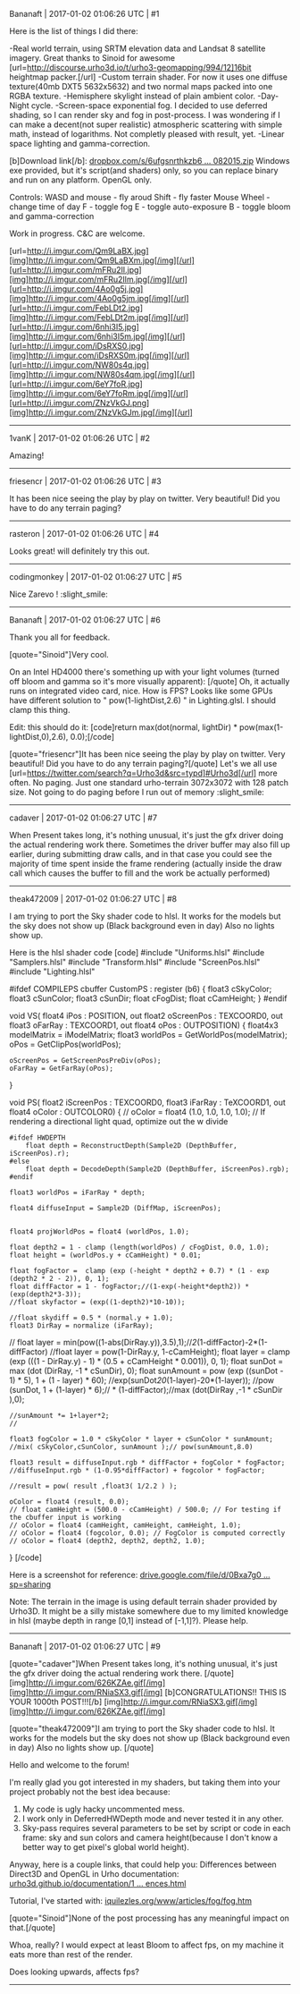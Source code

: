 Bananaft | 2017-01-02 01:06:26 UTC | #1

Here is the list of things I did there:

-Real world terrain, using SRTM elevation data and Landsat 8 satellite imagery. Great thanks to Sinoid for awesome [url=http://discourse.urho3d.io/t/urho3-geomapping/994/12]16bit heightmap packer.[/url]
-Custom terrain shader. For now it uses one diffuse texture(40mb DXT5 5632x5632) and two normal maps packed into one RGBA texture.
-Hemisphere skylight instead of plain ambient color.
-Day-Night cycle.
-Screen-space exponential fog. I decided to use deferred shading, so I can render sky and fog in post-process. I was wondering if I can make a decent(not super realistic) atmospheric scattering with simple math, instead of logarithms. Not completly pleased with result, yet.
-Linear space lighting and gamma-correction.

[b]Download link[/b]:  [dropbox.com/s/6ufgsnrthkzb6 ... 082015.zip](https://www.dropbox.com/s/6ufgsnrthkzb6c0/zrv_13082015.zip)
Windows exe provided, but it's script(and shaders) only, so you can replace binary and run on any platform.
OpenGL only.

Controls:
WASD and mouse - fly aroud
Shift - fly faster
Mouse Wheel - change time of day
F - toggle fog
E - toggle auto-exposure
B - toggle bloom and gamma-correction

Work in progress. C&C are welcome.

[url=http://i.imgur.com/Qm9LaBX.jpg][img]http://i.imgur.com/Qm9LaBXm.jpg[/img][/url][url=http://i.imgur.com/mFRu2Il.jpg][img]http://i.imgur.com/mFRu2Ilm.jpg[/img][/url][url=http://i.imgur.com/4Ao0g5j.jpg][img]http://i.imgur.com/4Ao0g5jm.jpg[/img][/url][url=http://i.imgur.com/FebLDt2.jpg][img]http://i.imgur.com/FebLDt2m.jpg[/img][/url][url=http://i.imgur.com/6nhi3I5.jpg][img]http://i.imgur.com/6nhi3I5m.jpg[/img][/url][url=http://i.imgur.com/iDsRXS0.jpg][img]http://i.imgur.com/iDsRXS0m.jpg[/img][/url][url=http://i.imgur.com/NW80s4q.jpg][img]http://i.imgur.com/NW80s4qm.jpg[/img][/url][url=http://i.imgur.com/6eY7foR.jpg][img]http://i.imgur.com/6eY7foRm.jpg[/img][/url][url=http://i.imgur.com/ZNzVkGJ.png][img]http://i.imgur.com/ZNzVkGJm.jpg[/img][/url]

-------------------------

1vanK | 2017-01-02 01:06:26 UTC | #2

Amazing!

-------------------------

friesencr | 2017-01-02 01:06:26 UTC | #3

It has been nice seeing the play by play on twitter.  Very beautiful!  Did you have to do any terrain paging?

-------------------------

rasteron | 2017-01-02 01:06:26 UTC | #4

Looks great! will definitely try this out.

-------------------------

codingmonkey | 2017-01-02 01:06:27 UTC | #5

Nice Zarevo ! :slight_smile:

-------------------------

Bananaft | 2017-01-02 01:06:27 UTC | #6

Thank you all for feedback.

[quote="Sinoid"]Very cool.

On an Intel HD4000 there's something up with your light volumes (turned off bloom and gamma so it's more visually apparent): 
[/quote]
Oh, it actually runs on integrated video card, nice. How is FPS?
Looks like some GPUs have different solution to " pow(1-lightDist,2.6) " in Lighting.glsl. I should clamp this thing.

Edit: this should do it:
   [code]return max(dot(normal, lightDir) * pow(max(1-lightDist,0),2.6), 0.0);[/code]

[quote="friesencr"]It has been nice seeing the play by play on twitter.  Very beautiful!  Did you have to do any terrain paging?[/quote]
Let's we all use [url=https://twitter.com/search?q=Urho3d&src=typd]#Urho3d[/url] more often. No paging. Just one standard urho-terrain 3072x3072 with 128 patch size. Not going to do paging before I run out of memory :slight_smile:

-------------------------

cadaver | 2017-01-02 01:06:27 UTC | #7

When Present takes long, it's nothing unusual, it's just the gfx driver doing the actual rendering work there. Sometimes the driver buffer may also fill up earlier, during submitting draw calls, and in that case you could see the majority of time spent inside the frame rendering (actually inside the draw call which causes the buffer to fill and the work be actually performed)

-------------------------

theak472009 | 2017-01-02 01:06:27 UTC | #8

I am trying to port the Sky shader code to hlsl.
It works for the models but the sky does not show up (Black background even in day)
Also no lights show up.

Here is the hlsl shader code
[code]
#include "Uniforms.hlsl"
#include "Samplers.hlsl"
#include "Transform.hlsl"
#include "ScreenPos.hlsl"
#include "Lighting.hlsl"

#ifdef COMPILEPS
cbuffer CustomPS : register (b6)
{
  float3 cSkyColor;
  float3 cSunColor;
  float3 cSunDir;
  float cFogDist;
  float cCamHeight;
}
#endif

void VS(
        float4 iPos : POSITION,
        out float2 oScreenPos : TEXCOORD0,
        out float3 oFarRay : TEXCOORD1,
        out float4 oPos : OUTPOSITION)
{
    float4x3 modelMatrix = iModelMatrix;
    float3 worldPos = GetWorldPos(modelMatrix);
    oPos = GetClipPos(worldPos);

    oScreenPos = GetScreenPosPreDiv(oPos);
    oFarRay = GetFarRay(oPos);
}


void PS(
        float2 iScreenPos : TEXCOORD0,
        float3 iFarRay : TeXCOORD1,
        out float4 oColor : OUTCOLOR0)
{
// oColor = float4 (1.0, 1.0, 1.0, 1.0);
    // If rendering a directional light quad, optimize out the w divide

    #ifdef HWDEPTH
        float depth = ReconstructDepth(Sample2D (DepthBuffer, iScreenPos).r);
    #else
        float depth = DecodeDepth(Sample2D (DepthBuffer, iScreenPos).rgb);
    #endif

    float3 worldPos = iFarRay * depth;

    float4 diffuseInput = Sample2D (DiffMap, iScreenPos);


    float4 projWorldPos = float4 (worldPos, 1.0);

    float depth2 = 1 - clamp (length(worldPos) / cFogDist, 0.0, 1.0);
    float height = (worldPos.y + cCamHeight) * 0.01;

    float fogFactor =  clamp (exp (-height * depth2 + 0.7) * (1 - exp (depth2 * 2 - 2)), 0, 1);
    float diffFactor = 1 - fogFactor;//(1-exp(-height*depth2)) * (exp(depth2*3-3));
    //float skyfactor = (exp((1-depth2)*10-10));

    //float skydiff = 0.5 * (normal.y + 1.0);
    float3 DirRay = normalize (iFarRay);
  //  float layer = min(pow((1-abs(DirRay.y)),3.5),1);//*2*(1-diffFactor)-2*(1-diffFactor)
    //float layer = pow(1-DirRay.y, 1-cCamHeight);
    float layer = clamp (exp (((1 - DirRay.y) - 1) * (0.5 + cCamHeight * 0.001)), 0, 1);
    float sunDot = max (dot (DirRay, -1 * cSunDir), 0);
    float sunAmount = pow (exp ((sunDot - 1) * 5), 1 + (1 - layer) * 60); //exp(sunDot*20*(1-layer)-20*(1-layer)); //pow (sunDot, 1 + (1-layer) * 6);// * (1-diffFactor);//max (dot(DirRay ,-1 * cSunDir ),0);

    //sunAmount *= 1+layer*2;
    //

    float3 fogColor = 1.0 * cSkyColor * layer + cSunColor * sunAmount; //mix( cSkyColor,cSunColor, sunAmount );// pow(sunAmount,8.0)

    float3 result = diffuseInput.rgb * diffFactor + fogColor * fogFactor; //diffuseInput.rgb * (1-0.95*diffFactor) + fogcolor * fogFactor;

    //result = pow( result ,float3( 1/2.2 ) );

    oColor = float4 (result, 0.0);
    // float camHeight = (500.0 - cCamHeight) / 500.0; // For testing if the cbuffer input is working
    // oColor = float4 (camHeight, camHeight, camHeight, 1.0);
    // oColor = float4 (fogcolor, 0.0); // FogColor is computed correctly
    // oColor = float4 (depth2, depth2, depth2, 1.0);
}
[/code]

Here is a screenshot for reference:
[drive.google.com/file/d/0Bxa7g0 ... sp=sharing](https://drive.google.com/file/d/0Bxa7g0oZu4tEaGRKempONTJfX3c/view?usp=sharing)

Note: The terrain in the image is using default terrain shader provided by Urho3D.
It might be a silly mistake somewhere due to my limited knowledge in hlsl (maybe depth in range [0,1] instead of [-1,1]?). Please help.

-------------------------

Bananaft | 2017-01-02 01:06:27 UTC | #9

[quote="cadaver"]When Present takes long, it's nothing unusual, it's just the gfx driver doing the actual rendering work there. [/quote]
[img]http://i.imgur.com/626KZAe.gif[/img][img]http://i.imgur.com/RNiaSX3.gif[/img] [b]CONGRATULATIONS!! THIS IS YOUR 1000th POST!!![/b] [img]http://i.imgur.com/RNiaSX3.gif[/img][img]http://i.imgur.com/626KZAe.gif[/img]

[quote="theak472009"]I am trying to port the Sky shader code to hlsl.
It works for the models but the sky does not show up (Black background even in day)
Also no lights show up.
[/quote]

Hello and welcome to the forum!

I'm really glad you got interested in my shaders, but taking them into your project probably not the best idea because:

1) My code is ugly hacky uncommented mess.
2) I work only in DeferredHWDepth mode and never tested it in any other.
3) Sky-pass requires several parameters to be set by script or code in each frame: sky and sun colors and camera height(because I don't know a better way to get pixel's global world height).

Anyway, here is a couple links, that could help you:
Differences between Direct3D and OpenGL in Urho documentation:
[urho3d.github.io/documentation/1 ... ences.html](http://urho3d.github.io/documentation/1.4/_a_p_i_differences.html)

Tutorial, I've started with:
[iquilezles.org/www/articles/fog/fog.htm](http://www.iquilezles.org/www/articles/fog/fog.htm)

[quote="Sinoid"]None of the post processing has any meaningful impact on that.[/quote]

Whoa, really? I would expect at least Bloom to affect fps, on my machine it eats more than rest of the render.

Does looking upwards, affects fps?

-------------------------


